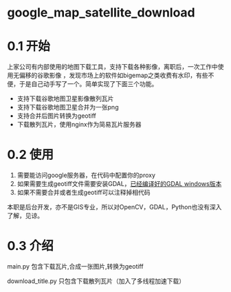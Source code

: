 # google_map_satellite_download

# 0.1 开始
  上家公司有内部使用的地图下载工具，支持下载各种影像，离职后，一次工作中使用无偏移的谷歌影像
，发现市场上的软件如bigemap之类收费有水印，有些不便，于是自己动手写了一个。简单实现了下面三个功能。

- 支持下载谷歌地图卫星影像散列瓦片
- 支持下载谷歌地图卫星合并为一张png 
- 支持合并后图片转换为geotiff 
- 下载散列瓦片，使用nginx作为简易瓦片服务器

# 0.2 使用
1. 需要能访问google服务器，在代码中配置你的proxy
2. 如果需要生成geotiff文件需要安装GDAL，[已经编译好的GDAL windows版本](https://www.gisinternals.com/release.php)
3. 如果不需要合并或者生成geotiff可以注释掉相代码

本职是后台开发，亦不是GIS专业，所以对OpenCV，GDAL，Python也没有深入了解，见谅。

# 0.3 介绍
main.py 包含下载瓦片,合成一张图片,转换为geotiff

download_title.py 只包含下载散列瓦片（加入了多线程加速下载）





